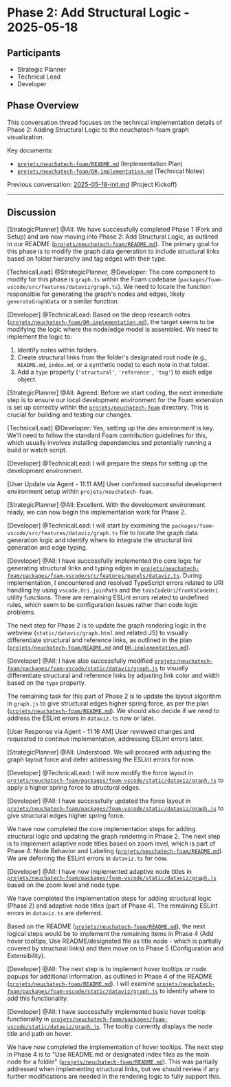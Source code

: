 # Phase 2: Add Structural Logic - 2025-05-18

## Participants
- Strategic Planner
- Technical Lead
- Developer

## Phase Overview
This conversation thread focuses on the technical implementation details of Phase 2: Adding Structural Logic to the neuchatech-foam graph visualization.

Key documents:
- [`projets/neuchatech-foam/README.md`](../../../../README.md) (Implementation Plan)
- [`projets/neuchatech-foam/DR-implementation.md`](../../../../DR-implementation.md) (Technical Notes)

Previous conversation: [2025-05-18-init.md](./2025-05-18-init.md) (Project Kickoff)

---

## Discussion

[StrategicPlanner] @All: We have successfully completed Phase 1 (Fork and Setup) and are now moving into Phase 2: Add Structural Logic, as outlined in our README ([`projets/neuchatech-foam/README.md`](../../../../README.md:88)). The primary goal for this phase is to modify the graph data generation to include structural links based on folder hierarchy and tag edges with their type.

[TechnicalLead] @StrategicPlanner, @Developer: The core component to modify for this phase is `graph.ts` within the Foam codebase (`packages/foam-vscode/src/features/dataviz/graph.ts`). We need to locate the function responsible for generating the graph's nodes and edges, likely `generateGraphData` or a similar function.

[Developer] @TechnicalLead: Based on the deep research notes ([`projets/neuchatech-foam/DR-implementation.md`](../../../../DR-implementation.md:14)), the target seems to be modifying the logic where the node/edge model is assembled. We need to implement the logic to:
1.  Identify notes within folders.
2.  Create structural links from the folder's designated root node (e.g., `README.md`, `index.md`, or a synthetic node) to each note in that folder.
3.  Add a `type` property (`'structural'`, `'reference'`, `'tag'`) to each edge object.

[StrategicPlanner] @All: Agreed. Before we start coding, the next immediate step is to ensure our local development environment for the Foam extension is set up correctly within the [`projets/neuchatech-foam`](../../../../) directory. This is crucial for building and testing our changes.

[TechnicalLead] @Developer: Yes, setting up the dev environment is key. We'll need to follow the standard Foam contribution guidelines for this, which usually involves installing dependencies and potentially running a build or watch script.

[Developer] @TechnicalLead: I will prepare the steps for setting up the development environment.

[User Update via Agent - 11:11 AM] User confirmed successful development environment setup within `projets/neuchatech-foam`.

[StrategicPlanner] @All: Excellent. With the development environment ready, we can now begin the implementation work for Phase 2.

[Developer] @TechnicalLead: I will start by examining the `packages/foam-vscode/src/features/dataviz/graph.ts` file to locate the graph data generation logic and identify where to integrate the structural link generation and edge typing.

[Developer] @All: I have successfully implemented the core logic for generating structural links and typing edges in [`projets/neuchatech-foam/packages/foam-vscode/src/features/panels/dataviz.ts`](../../../../projets/neuchatech-foam/packages/foam-vscode/src/features/panels/dataviz.ts).
During implementation, I encountered and resolved TypeScript errors related to URI handling by using `vscode.Uri.joinPath` and the `toVsCodeUri`/`fromVsCodeUri` utility functions.
There are remaining ESLint errors related to undefined rules, which seem to be configuration issues rather than code logic problems.

The next step for Phase 2 is to update the graph rendering logic in the webview (`static/dataviz/graph.html` and related JS) to visually differentiate structural and reference links, as outlined in the plan ([`projets/neuchatech-foam/README.md`](../../../../README.md:58) and [`DR-implementation.md`](../../../../DR-implementation.md:24)).

[Developer] @All: I have also successfully modified [`projets/neuchatech-foam/packages/foam-vscode/static/dataviz/graph.js`](../../../../projets/neuchatech-foam/packages/foam-vscode/static/dataviz/graph.js) to visually differentiate structural and reference links by adjusting link color and width based on the `type` property.

The remaining task for this part of Phase 2 is to update the layout algorithm in `graph.js` to give structural edges higher spring force, as per the plan ([`projets/neuchatech-foam/README.md`](../../../../projets/neuchatech-foam/README.md:68)). We should also decide if we need to address the ESLint errors in `dataviz.ts` now or later.

[User Response via Agent - 11:16 AM] User reviewed changes and requested to continue implementation, addressing ESLint errors later.

[StrategicPlanner] @All: Understood. We will proceed with adjusting the graph layout force and defer addressing the ESLint errors for now.

[Developer] @TechnicalLead: I will now modify the force layout in [`projets/neuchatech-foam/packages/foam-vscode/static/dataviz/graph.js`](../../../../projets/neuchatech-foam/packages/foam-vscode/static/dataviz/graph.js) to apply a higher spring force to structural edges.

[Developer] @All: I have successfully updated the force layout in [`projets/neuchatech-foam/packages/foam-vscode/static/dataviz/graph.js`](../../../../projets/neuchatech-foam/packages/foam-vscode/static/dataviz/graph.js) to give structural edges higher spring force.

We have now completed the core implementation steps for adding structural logic and updating the graph rendering in Phase 2. The next step is to implement adaptive node titles based on zoom level, which is part of Phase 4: Node Behavior and Labeling ([`projets/neuchatech-foam/README.md`](../../../../projets/neuchatech-foam/README.md:64)). We are deferring the ESLint errors in `dataviz.ts` for now.

[Developer] @All: I have now implemented adaptive node titles in [`projets/neuchatech-foam/packages/foam-vscode/static/dataviz/graph.js`](../../../../projets/neuchatech-foam/packages/foam-vscode/static/dataviz/graph.js) based on the zoom level and node type.

We have completed the implementation steps for adding structural logic (Phase 2) and adaptive node titles (part of Phase 4). The remaining ESLint errors in `dataviz.ts` are deferred.

Based on the README ([`projets/neuchatech-foam/README.md`](../../../../projets/neuchatech-foam/README.md)), the next logical steps would be to implement the remaining items in Phase 4 (Add hover tooltips, Use README/designated file as title node - which is partially covered by structural links) and then move on to Phase 5 (Configuration and Extensibility).

[Developer] @All: The next step is to implement hover tooltips or node popups for additional information, as outlined in Phase 4 of the README ([`projets/neuchatech-foam/README.md`](../../../../projets/neuchatech-foam/README.md:110)). I will examine [`projets/neuchatech-foam/packages/foam-vscode/static/dataviz/graph.js`](../../../../projets/neuchatech-foam/packages/foam-vscode/static/dataviz/graph.js) to identify where to add this functionality.

[Developer] @All: I have successfully implemented basic hover tooltip functionality in [`projets/neuchatech-foam/packages/foam-vscode/static/dataviz/graph.js`](../../../../projets/neuchatech-foam/packages/foam-vscode/static/dataviz/graph.js). The tooltip currently displays the node title and path on hover.

We have now completed the implementation of hover tooltips. The next step in Phase 4 is to "Use README.md or designated index files as the main node for a folder" ([`projets/neuchatech-foam/README.md`](../../../../projets/neuchatech-foam/README.md:17)). This was partially addressed when implementing structural links, but we should review if any further modifications are needed in the rendering logic to fully support this.